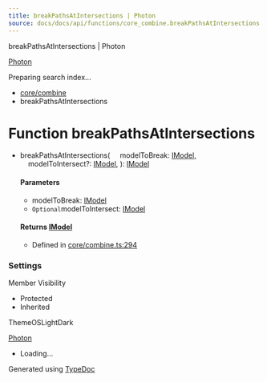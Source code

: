 ```yaml
---
title: breakPathsAtIntersections | Photon
source: docs/docs/api/functions/core_combine.breakPathsAtIntersections.html
---
```


breakPathsAtIntersections | Photon

[Photon](../index.html)




Preparing search index...

* [core/combine](../modules/core_combine.html)
* breakPathsAtIntersections

# Function breakPathsAtIntersections

* breakPathsAtIntersections(
      modelToBreak: [IModel](../interfaces/core_schema.IModel.html),
      modelToIntersect?: [IModel](../interfaces/core_schema.IModel.html),
  ): [IModel](../interfaces/core_schema.IModel.html)

  #### Parameters

  + modelToBreak: [IModel](../interfaces/core_schema.IModel.html)
  + `Optional`modelToIntersect: [IModel](../interfaces/core_schema.IModel.html)

  #### Returns [IModel](../interfaces/core_schema.IModel.html)

  + Defined in [core/combine.ts:294](https://github.com/mwhite454/photon/blob/main/packages/photon/src/core/combine.ts#L294)

### Settings

Member Visibility

* Protected
* Inherited

ThemeOSLightDark

[Photon](../index.html)

* Loading...

Generated using [TypeDoc](https://typedoc.org/)
